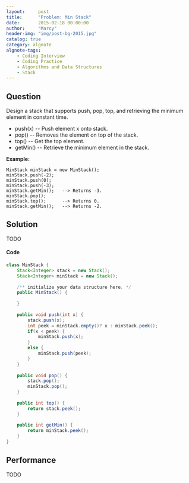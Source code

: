 ```yaml
---
layout:     post
title:      "Problem: Min Stack"
date:       2015-02-18 00:00:00
author:     "Marcy"
header-img: "img/post-bg-2015.jpg"
catalog: true
category: algnote
algnote-tags:
    - Coding Interview
    - Coding Practice
    - Algorithms and Data Structures
    - Stack
---
```


## Question

Design a stack that supports push, pop, top, and retrieving the minimum element in constant time.

- push(x) -- Push element x onto stack.
- pop() -- Removes the element on top of the stack.
- top() -- Get the top element.
- getMin() -- Retrieve the minimum element in the stack.

**Example:**

```
MinStack minStack = new MinStack();
minStack.push(-2);
minStack.push(0);
minStack.push(-3);
minStack.getMin();   --> Returns -3.
minStack.pop();
minStack.top();      --> Returns 0.
minStack.getMin();   --> Returns -2.
```

## Solution
TODO

#### Code
```java
class MinStack {
    Stack<Integer> stack = new Stack();
    Stack<Integer> minStack = new Stack();
    
    /** initialize your data structure here. */
    public MinStack() {
        
    }
    
    public void push(int x) {
        stack.push(x);
        int peek = minStack.empty()? x : minStack.peek();
        if(x < peek) {
            minStack.push(x);
        }
        else {
            minStack.push(peek);
        }
    }
    
    public void pop() {
        stack.pop();
        minStack.pop();
    }
    
    public int top() {
        return stack.peek();
    }
    
    public int getMin() {
        return minStack.peek();
    }
}
```

## Performance
TODO